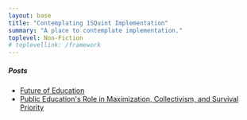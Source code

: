 ```yaml
---
layout: base
title: "Contemplating 1SQuint Implementation"
summary: "A place to contemplate implementation."
toplevel: Non-Fiction
# toplevellink: /framework
---
```

<h5>Posts</h5>
<ul>
  <li><a href="/non-fiction/future-of-education/">Future of Education</a></li>
  <li><a href="https://www.youtube.com/watch?v=LeNbKLl88-0">Public Education's Role in Maximization, Collectivism, and Survival Priority</a></li>
</ul>

